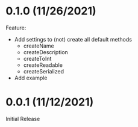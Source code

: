 # 0.1.0 (11/26/2021)

Feature:

- Add settings to (not) create all default methods
  - createName
  - createDescription
  - createToInt
  - createReadable
  - createSerialized
- Add example

# 0.0.1 (11/12/2021)

Initial Release
